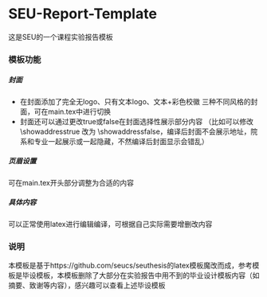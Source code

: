# SEU-Report-Template
这是SEU的一个课程实验报告模板

### 模板功能
##### 封面
- 在封面添加了完全无logo、只有文本logo、文本+彩色校徽 三种不同风格的封面，可在main.tex中进行切换
- 封面还可以通过更改true或false在封面选择性展示部分内容
  （比如可以修改\showaddresstrue 改为 \showaddressfalse，编译后封面不会展示地址，院系和专业一起展示或一起隐藏，不然编译后封面显示会错乱）
##### 页眉设置
可在main.tex开头部分调整为合适的内容
##### 具体内容
可以正常使用latex进行编辑编译，可根据自己实际需要增删改内容

### 说明
本模板是基于https://github.com/seucs/seuthesis的latex模板魔改而成，参考模板是毕设模板，本模板删除了大部分在实验报告中用不到的毕业设计模板内容（如摘要、致谢等内容），感兴趣可以查看上述毕设模板
